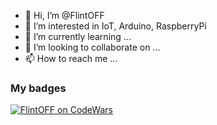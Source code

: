 - 👋 Hi, I’m @FlintOFF
- 👀 I’m interested in IoT, Arduino, RaspberryPi
- 🌱 I’m currently learning ...
- 💞️ I’m looking to collaborate on ...
- 📫 How to reach me ...

### My badges

[![FlintOFF on CodeWars](https://www.codewars.com/users/FlintOFF/badges/large)](https://www.codewars.com/users/FlintOFF)

